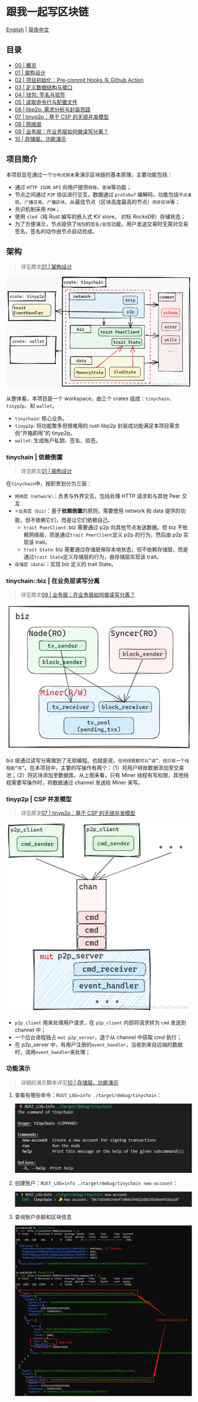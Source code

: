 # 跟我一起写区块链

[English](README.md) | [简体中文](README_ZH.md)

## 目录

- [00 | 概览](README_ZH.md)
- [01 | 架构设计](doc/zh/01-architecture.md)
- [02 | 项目初始化：Pre-commit Hooks 与 Github Action](doc/zh/02-init-project.md)
- [03 | 定义数据结构与接口](doc/zh/03-data-structure-api.md)
- [04 | 钱包: 签名与验签](doc/zh/04-wallet.md)
- [05 | 读取命令行与配置文件](doc/zh/05-cmd-config.md)
- [06 | libp2p: 需求分析与封装思路](doc/zh/06-libp2p.md)
- [07 | tinyp2p：基于 CSP 的无锁并发模型](doc/zh/07-tinyp2p.md)
- [08 | 网络层](doc/zh/08-network.md)
- [09 | 业务层：在业务层如何做读写分离？](doc/zh/09-biz.md)
- [10 | 存储层、功能演示](doc/zh/10-data.md)

## 项目简介

本项目旨在通过一个`分布式账本`来演示区块链的基本原理，主要功能包括：

- 通过 `HTTP JSON API` 向用户提供`转账`、`查询`等功能；
- 节点之间通过 `P2P` 协议进行交互，数据通过 `protobuf` 编解码，功能包括`节点发现`、`广播交易`、`广播区块`、从最佳节点（区块高度最高的节点）`同步区块`等；
- 共识机制采用 `POW`；
- 使用 `sled`（纯 Rust 编写的嵌入式 KV store， 对标 RocksDB）存储状态；
- 为了方便演示，节点提供了`钱包`的`签名/验签`功能，用户发送交易时无需对交易签名，签名的动作由节点自动完成。

## 架构

> 详见原文[01 | 架构设计](doc/zh/01-architecture.md)

![](doc/img/01-architecture.png)

从整体看，本项目是一个 workspace，由三个 crates 组成：`tinychain`、`tinyp2p`、和 `wallet`。

- `tinychain`: 核心业务。
- `tinyp2p`: 将功能繁多但很难用的 rust-libp2p 封装成功能满足本项目需求但“开箱即用”的 tinyp2p。
- `wallet`: 生成账户私钥、签名、验签。

### tinychain | 依赖倒置

> 详见原文[01 | 架构设计](doc/zh/01-architecture.md)

在`tinychain`中，按职责划分为三层：

- `网络层（network）`：负责与外界交互，包括处理 HTTP 请求和与其他 Peer 交互
- ⭐`业务层（biz）`：基于**依赖倒置**的原则，需要使用 network 和 data 提供的功能，但不依赖它们，而是让它们依赖自己。
  - `trait PeerClient`: biz 需要通过 p2p 向其他节点发送数据。但 biz 不依赖网络层，而是通过`trait PeerClient`定义 p2p 的行为，然后由 p2p 实现该 trait。
  - `trait State`: biz 需要通过存储层保存本地状态，但不依赖存储层，而是通过`trait State`定义存储层的行为，由存储层实现该 trait。
- `存储层（data）`：实现 biz 定义的 trait State。

### tinychain::biz | 在业务层读写分离

> 详见原文[09 | 业务层：在业务层如何做读写分离？](doc/zh/09-biz.md)

![](doc/img/09-biz.png)

biz 层通过读写分离做到了无锁编程。也就是说，`任何线程都可以“读”，但只有一个线程能“写”`。在本项目中，主要的写操作有两个：（1）将用户转账数据添加至交易池；（2）将区块添加至数据库。从上图来看，只有 Miner 线程有写权限，其他线程需要写操作时，将数据通过 channel 发送给 Miner 来写。

### tinyp2p | CSP 并发模型

> 详见原文[07 | tinyp2p：基于 CSP 的无锁并发模型](doc/zh/07-tinyp2p.md)

![](doc/img/07-csp.png)

- `p2p_client` 用来处理用户请求，在 `p2p_client` 内部将请求转为 `cmd` 发送到 channel 中；
- 一个后台进程独占 `mut p2p_server`，逐个从 channel 中获取 cmd 执行；
- 在 p2p_server 中，有用户注册的`event_handler`，当收到来自远端的数据时，调用`event_handler`来处理；

### 功能演示

> 详细的演示脚本详见[10 | 存储层、功能演示](doc/zh/10-data.md)

1. 查看有哪些命令：`RUST_LOG=info ./target/debug/tinychain`：

   ![](doc/img/05-cmd-help.png)

2. 创建账户：`RUST_LOG=info ./target/debug/tinychain new-account`：

   ![](doc/img/05-cmd-new-account.png)

3. 查询账户余额和区块信息

   ![](doc/img/10-block-state.png)
